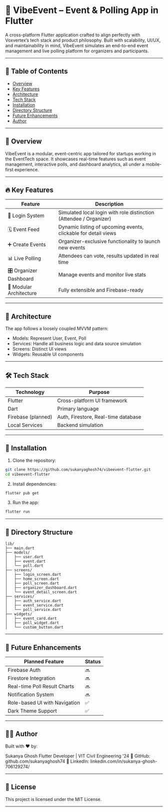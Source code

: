 # 📱 VibeEvent – Event & Polling App in Flutter

A cross-platform Flutter application crafted to align perfectly with Voxvertex’s tech stack and product philosophy. Built with scalability, UI/UX, and maintainability in mind, VibeEvent simulates an end-to-end event management and live polling platform for organizers and participants.

---

## 🧭 Table of Contents

* [Overview](#overview)
* [Key Features](#key-features)
* [Architecture](#architecture)
* [Tech Stack](#tech-stack)
* [Installation](#installation)
* [Directory Structure](#directory-structure)
* [Future Enhancements](#future-enhancements)
* [Author](#author)

---

## 📌 Overview

VibeEvent is a modular, event-centric app tailored for startups working in the EventTech space. It showcases real-time features such as event management, interactive polls, and dashboard analytics, all under a mobile-first experience.

---

## 🔥 Key Features

| Feature                 | Description                                                        |
| ----------------------- | ------------------------------------------------------------------ |
| 👤 Login System         | Simulated local login with role distinction (Attendee / Organizer) |
| 🗓️ Event Feed          | Dynamic listing of upcoming events, clickable for detail views     |
| ➕ Create Events         | Organizer-exclusive functionality to launch new events             |
| 📊 Live Polling         | Attendees can vote, results updated in real time                   |
| 🎛️ Organizer Dashboard | Manage events and monitor live stats                               |
| 🧩 Modular Architecture | Fully extensible and Firebase-ready                                |

---

## 🧱 Architecture

The app follows a loosely coupled MVVM pattern:

* Models: Represent User, Event, Poll
* Services: Handle all business logic and data source simulation
* Screens: Distinct UI views
* Widgets: Reusable UI components

---

## 🛠️ Tech Stack

| Technology         | Purpose                             |
| ------------------ | ----------------------------------- |
| Flutter            | Cross-platform UI framework         |
| Dart               | Primary language                    |
| Firebase (planned) | Auth, Firestore, Real-time database |
| Local Services     | Backend simulation                  |

---

## 🚀 Installation

1. Clone the repository:

```bash
git clone https://github.com/sukanyaghosh74/vibeevent-flutter.git
cd vibeevent-flutter
```

2. Install dependencies:

```bash
flutter pub get
```

3. Run the app:

```bash
flutter run
```

---

## 📂 Directory Structure

```
lib/
├── main.dart
├── models/
│   ├── user.dart
│   ├── event.dart
│   └── poll.dart
├── screens/
│   ├── login_screen.dart
│   ├── home_screen.dart
│   ├── poll_screen.dart
│   ├── organizer_dashboard.dart
│   └── event_detail_screen.dart
├── services/
│   ├── auth_service.dart
│   ├── event_service.dart
│   └── poll_service.dart
├── widgets/
│   ├── event_card.dart
│   ├── poll_widget.dart
│   └── custom_button.dart
```

---

## 🧠 Future Enhancements

| Planned Feature               | Status |
| ----------------------------- | ------ |
| Firebase Auth                 | 🔜     |
| Firestore Integration         | 🔜     |
| Real-time Poll Result Charts  | 🔜     |
| Notification System           | 🔜     |
| Role-based UI with Navigation | ✅      |
| Dark Theme Support            | ✅      |

---

## 🧑‍💻 Author

Built with ❤️ by:

Sukanya Ghosh
Flutter Developer | VIT Civil Engineering '24
🔗 GitHub: github.com/sukanyaghosh74
🔗 LinkedIn: linkedin.com/in/sukanya-ghosh-706129274/

---

## 📜 License

This project is licensed under the MIT License.

---
